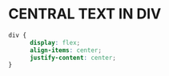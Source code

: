 # CENTRAL TEXT IN DIV #
```css
div {
      display: flex;
      align-items: center;
      justify-content: center;    
}
```